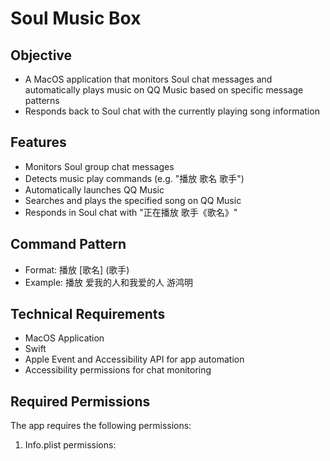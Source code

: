 # Soul Music Box

## Objective
- A MacOS application that monitors Soul chat messages and automatically plays music on QQ Music based on specific message patterns
- Responds back to Soul chat with the currently playing song information

## Features
- Monitors Soul group chat messages
- Detects music play commands (e.g. "播放 歌名 歌手")
- Automatically launches QQ Music
- Searches and plays the specified song on QQ Music
- Responds in Soul chat with "正在播放 歌手《歌名》"

## Command Pattern
- Format: 播放 [歌名] (歌手)
- Example: 播放 爱我的人和我爱的人 游鸿明

## Technical Requirements
- MacOS Application
- Swift
- Apple Event and Accessibility API for app automation
- Accessibility permissions for chat monitoring

## Required Permissions
The app requires the following permissions:

1. Info.plist permissions:
